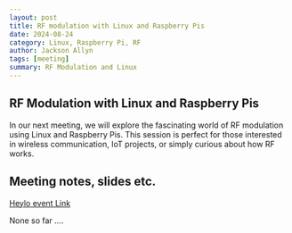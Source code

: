 ```yaml
---
layout: post
title: RF modulation with Linux and Raspberry Pis
date: 2024-08-24
category: Linux, Raspberry Pi, RF
author: Jackson Allyn
tags: [meeting]
summary: RF Modulation and Linux
---
```


## RF Modulation with Linux and Raspberry Pis

In our next meeting, we will explore the fascinating world of RF modulation using Linux and Raspberry Pis. This session is perfect for those interested in wireless communication, IoT projects, or simply curious about how RF works.

## Meeting notes, slides etc.

[Heylo event Link](https://link.heylo.co/hAJ1)

None so far ....
